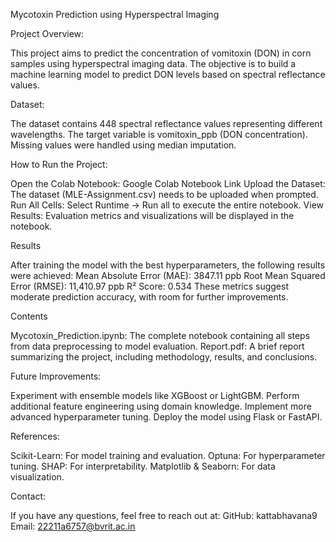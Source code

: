 Mycotoxin Prediction using Hyperspectral Imaging

Project Overview:

This project aims to predict the concentration of vomitoxin (DON) in corn samples using hyperspectral imaging data. The objective is to build a machine learning model to predict DON levels based on spectral reflectance values.

Dataset:

The dataset contains 448 spectral reflectance values representing different wavelengths.
The target variable is vomitoxin_ppb (DON concentration).
Missing values were handled using median imputation.

How to Run the Project:

Open the Colab Notebook: Google Colab Notebook Link
Upload the Dataset: The dataset (MLE-Assignment.csv) needs to be uploaded when prompted.
Run All Cells: Select Runtime → Run all to execute the entire notebook.
View Results: Evaluation metrics and visualizations will be displayed in the notebook.

Results

After training the model with the best hyperparameters, the following results were achieved:
Mean Absolute Error (MAE): 3847.11 ppb
Root Mean Squared Error (RMSE): 11,410.97 ppb
R² Score: 0.534
These metrics suggest moderate prediction accuracy, with room for further improvements.

Contents

Mycotoxin_Prediction.ipynb: The complete notebook containing all steps from data preprocessing to model evaluation.
Report.pdf: A brief report summarizing the project, including methodology, results, and conclusions.

Future Improvements:

Experiment with ensemble models like XGBoost or LightGBM.
Perform additional feature engineering using domain knowledge.
Implement more advanced hyperparameter tuning.
Deploy the model using Flask or FastAPI.

References:

Scikit-Learn: For model training and evaluation.
Optuna: For hyperparameter tuning.
SHAP: For interpretability.
Matplotlib & Seaborn: For data visualization.

Contact:

If you have any questions, feel free to reach out at:
GitHub: kattabhavana9
Email: 22211a6757@bvrit.ac.in

